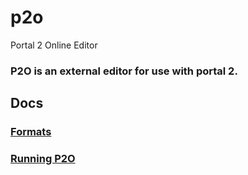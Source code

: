 # p2o
Portal 2 Online Editor

### P2O is an external editor for use with portal 2.

## Docs
### [Formats](formats)
### [Running P2O](run)
